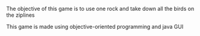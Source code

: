 The objective of this game is to use one rock and take down all the birds on the ziplines

This game is made using objective-oriented programming and java GUI
